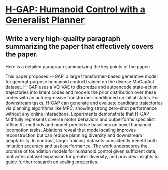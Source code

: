 # [H-GAP: Humanoid Control with a Generalist Planner](https://arxiv.org/abs/2312.02682)

## Write a very high-quality paragraph summarizing the paper that effectively covers the paper.

 Here is a detailed paragraph summarizing the key points of the paper:

This paper proposes H-GAP, a large transformer-based generative model for general-purpose humanoid control trained on the diverse MoCapAct dataset. H-GAP uses a VQ-VAE to discretize and autoencode state-action trajectories into latent codes and models the prior distribution over these codes with an autoregressive transformer conditioned on initial states. For downstream tasks, H-GAP can generate and evaluate candidate trajectories via planning algorithms like MPC, showing strong zero-shot performance without any online interactions. Experiments demonstrate that H-GAP faithfully represents diverse motor behaviors and outperforms specialist offline RL methods and model-predictive baselines on novel humanoid locomotion tasks. Ablations reveal that model scaling improves reconstruction but can reduce planning diversity and downstream adaptability. In contrast, larger training datasets consistently benefit both imitation accuracy and task performance. The work underscores the promise of foundation models for humanoid control given sufficient data, motivates dataset expansion for greater diversity, and provides insights to guide further research on scaling properties.

